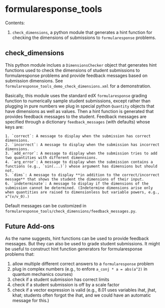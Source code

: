 # formularesponse_tools
Contents:

1. `check_dimensions`, a python module that generates a hint function for checking the dimensions of submissions to `formularesponse` problems.

## check_dimensions
This python module inclues a `DimensionsChecker` object that generates hint functions used to check the dimensions of student submissions to formularesponse problems and provide feedback messages based on submission dimensions. See `formularesponse_tools_demo_check_dimensions.xml` for a demonstration.

Basically, this module uses the standard edX `formularesponse` grading function to numerically sample student submissions, except rather than plugging in pure numbers we plug in special python `Quantity` objects that have dimensions as well as values. Then a hint function is generated that provides feedback messages to the student. Feedback messages are specified through a dictionary `feedback_messages` (with defaults) whose keys are:

    1. `correct`: A message to display when the submission has correct dimensions.
    2. `incorrect`: A message to display when the submission has incorrect dimensions.
    3. `add_error`: A message to display when the submission tries to add two quantities with different dimennsions.
    4. `arg_error`: A message to display when the submission contains a functions (e.g., `sin(...)`) whose argument has dimensions but should not.
    5. `dims`: A message to display **in addition to the correct/incorrect message** that shows the student the dimensions of their input.
    6. `indeterminate`: A message to display if the dimensions of the submission cannot be determined. (Indetermine dimensions arise only when quantities are raised to dimensionless but variable powers, e.g., x^(v/v_0).)

Default messages can be customized in `formularesponse_tools/check_dimensions/feedback_messages.py`.

## Future Add-ons
As the name suggests, hint functions can be used to provide feedback messages. But they can also be used to grade student submissions. It might be useful to construct hint function generators for formularesponse problems that:

1. allow multiple different correct answers to a `formularesponse` problem
2. plug in complex numbers (e.g., to enfore `a_conj * a = abs(a^2)` in quantum mechanics courses)
3. check if a student submission has correct limits
4. check if a student submission is off by a scale factor
5. check if a vector expression is valid (e.g., 8.01 uses variables ihat, jhat, khat; students often forgot the ihat, and we could have an automatic message for this.)
